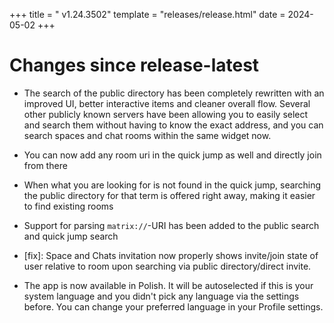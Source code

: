 +++
title = " v1.24.3502"
template = "releases/release.html"
date = 2024-05-02
+++

# Changes since release-latest 
- The search of the public directory has been completely rewritten with an improved UI, better interactive items and cleaner overall flow. Several other publicly known servers have been allowing you to easily select and search them without having to know the exact address, and you can search spaces and chat rooms within the same widget now.
- You can now add any room uri in the quick jump as well and directly join from there
- When what you are looking for is not found in the quick jump, searching the public directory for that term is offered right away, making it easier to find existing rooms
- Support for parsing `matrix://`-URI has been added to the public search and quick jump search

- [fix]: Space and Chats invitation now properly shows invite/join state of user relative to room upon searching via public directory/direct invite.

- The app is now available in Polish. It will be autoselected if this is your system language and you didn't pick any language via the settings before. You can change your preferred language in your Profile settings.

